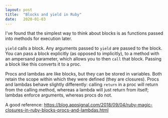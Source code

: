 ```yaml
---
layout: post
title:  "Blocks and yield in Ruby"
date:   2020-01-03
---
```


I've found that the simplest way to think about blocks is as functions passed into methods for execution later.

`yield` calls a block. Any arguments passed to `yield` are passed to the block. You can pass a block explicitly (as opposed to implicitly), to a method with an ampersand parameter, which allows you to then `call` that block. Passing a block like this converts it to a proc.

Procs and lambdas are like blocks, but they can be stored in variables. Both retain the scope within which they were defined (they are closures). Procs and lambdas behave slightly differently: calling `return` in a proc will return from the calling method, whereas a lambda will just return from itself; lambdas enforce arguments, whereas procs do not.

A good reference: <https://blog.appsignal.com/2018/09/04/ruby-magic-closures-in-ruby-blocks-procs-and-lambdas.html>
